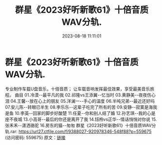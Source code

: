 ﻿---
title: 群星《2023好听新歌61》十倍音质WAV分轨.
date: 2023-08-18 11:11:01
categories: WAV车载音乐、镜像
tags: 华语中文
---
# 群星《2023好听新歌61》十倍音质WAV分轨.

专业制作车载U盘音乐，十倍音质；
让车载音响发挥最佳效果，享受最美音乐旅程。
曲目
01.冷漠--最平凡的我
02.祁隆vs王添翼--忆当时
03.黄静美--夜夜伤心泪
04.王馨--放在心上的朋友
05.洋澜一--手心的温度
06.半吨兄弟--最近还好吗
07.安儿陈--转眼已半生
08.李乐乐--这辈子吃完了所有的苦
09.安静--寂寞是海我是鱼
10.李英--回家的脚步好酸楚
11.任夏--你和别人结了婚
12.孙艺琪--我的心是座不夜城
13.小高哥--最后的你还是离开了我
14.钰柃vs正华--情话悄悄对你说
15.张禾禾--潇洒骆驼
16.房东的猫--匆匆
群星《2023好听新歌61》十倍音质WAV分轨.rar: https://url27.ctfile.com/f/9388027-920978346-548f88?p=559675
(访问密码: 559675)
原文：[链接](https://blog.sina.com.cn/s/blog_1647c7e7601031364.html)